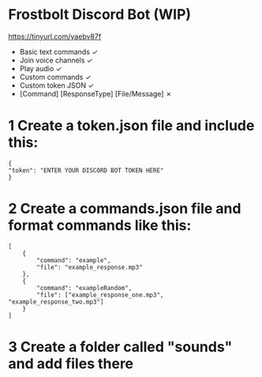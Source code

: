 # Frostbolt Discord Bot (WIP)
https://tinyurl.com/yaebv87f

- Basic text commands ✓
- Join voice channels ✓
- Play audio ✓
- Custom commands ✓
- Custom token JSON ✓
- [Command] [ResponseType] [File/Message] ✗


# 1 Create a token.json file and include this:
```
{
"token": "ENTER YOUR DISCORD BOT TOKEN HERE"
}
```

# 2 Create a commands.json file and format commands like this: 
```
[
    {
        "command": "example",
        "file": "example_response.mp3"
    },
    {
        "command": "exampleRandom",
        "file": ["example_response_one.mp3", "example_response_two.mp3"]
    }
]
```

# 3 Create a folder called "sounds" and add files there
